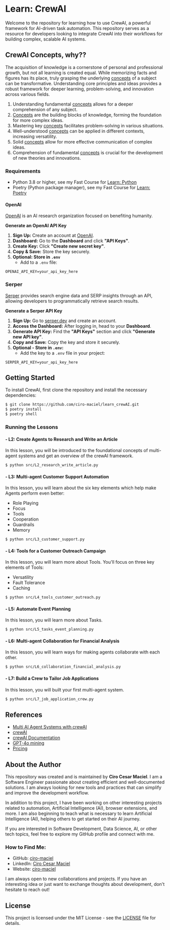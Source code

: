 # Learn: CrewAI

Welcome to the repository for learning how to use CrewAI, a powerful framework for AI-driven task automation. This repository serves as a resource for developers looking to integrate CrewAI into their workflows for building complex, scalable AI systems.

## CrewAI Concepts, why??

The acquisition of knowledge is a cornerstone of personal and professional growth, but not all learning is created equal. While memorizing facts and figures has its place, truly grasping the underlying [concepts](concepts.md) of a subject can be transformative. Understanding core principles and ideas provides a robust framework for deeper learning, problem-solving, and innovation across various fields. 

1. Understanding fundamental [concepts](concepts.md) allows for a deeper comprehension of any subject.
2. [Concepts](concepts.md) are the building blocks of knowledge, forming the foundation for more complex ideas.
3. Mastering key [concepts](concepts.md) facilitates problem-solving in various situations.
4. Well-understood [concepts](concepts.md) can be applied in different contexts, increasing versatility.
5. Solid [concepts](concepts.md) allow for more effective communication of complex ideas.
6. Comprehension of fundamental [concepts](concepts.md) is crucial for the development of new theories and innovations.


### Requirements

- Python 3.8 or higher, see my Fast Course for [Learn: Python](https://github.com/ciro-maciel/learn_python)
- Poetry (Python package manager), see my Fast Course for [Learn: Poetry](https://github.com/ciro-maciel/learn_poetry)


#### OpenAI
[OpenAI](https://openai.com/) is an AI research organization focused on benefiting humanity.

**Generate an OpenAI API Key**

1. **Sign Up:** Create an account at [OpenAI](https://platform.openai.com/signup).
2. **Dashboard:** Go to the **Dashboard** and click **"API Keys"**.
3. **Create Key:** Click **"Create new secret key"**.
4. **Copy & Save:** Store the key securely.
5. **Optional: Store in `.env`**
    - Add to a `.env` file:

```env
OPENAI_API_KEY=your_api_key_here
```

### Serper
[Serper](https://serper.dev) provides search engine data and SERP insights through an API, allowing developers to programmatically retrieve search results.

**Generate a Serper API Key**

1. **Sign Up:** Go to [serper.dev](https://serper.dev) and create an account.
2. **Access the Dashboard:** After logging in, head to your **Dashboard**.
3. **Generate API Key:** Find the **"API Keys"** section and click **"Generate new API key"**.
4. **Copy and Save:** Copy the key and store it securely.
5. **Optional - Store in `.env`:**
   - Add the key to a `.env` file in your project:

```env
SERPER_API_KEY=your_api_key_here
```

## Getting Started

To install CrewAI, first clone the repository and install the necessary dependencies:

```bash
$ git clone https://github.com/ciro-maciel/learn_crewAI.git
$ poetry install
$ poetry shell
```

### Running the Lessons

#### - L2: Create Agents to Research and Write an Article

In this lesson, you will be introduced to the foundational concepts of multi-agent systems and get an overview of the crewAI framework.

```bash
$ python src/L2_research_write_article.py
```

#### - L3: Multi-agent Customer Support Automation

In this lesson, you will learn about the six key elements which help make Agents perform even better:
- Role Playing
- Focus
- Tools
- Cooperation
- Guardrails
- Memory

```bash
$ python src/L3_customer_support.py
```

#### - L4: Tools for a Customer Outreach Campaign

In this lesson, you will learn more about Tools. You'll focus on three key elements of Tools:
- Versatility
- Fault Tolerance
- Caching

```bash
$ python src/L4_tools_customer_outreach.py
```

#### - L5: Automate Event Planning

In this lesson, you will learn more about Tasks.

```bash
$ python src/L5_tasks_event_planning.py
```

#### - L6: Multi-agent Collaboration for Financial Analysis

In this lesson, you will learn ways for making agents collaborate with each other.

```bash
$ python src/L6_collaboration_financial_analysis.py
```

#### - L7: Build a Crew to Tailor Job Applications

In this lesson, you will built your first multi-agent system.

```bash
$ python src/L7_job_application_crew.py
```


## References

- [Multi AI Agent Systems with crewAI](https://www.deeplearning.ai/short-courses/multi-ai-agent-systems-with-crewai/)
- [crewAI](https://www.crewai.com/)
- [crewAI Documentation](https://docs.crewai.com/)
- [GPT-4o mining](https://openai.com/index/gpt-4o-mini-advancing-cost-efficient-intelligence/)
- [Pricing](https://openai.com/api/pricing/)


## About the Author

This repository was created and is maintained by **Ciro Cesar Maciel**. I am a Software Engineer passionate about creating efficient and well-documented solutions. I am always looking for new tools and practices that can simplify and improve the development workflow.

In addition to this project, I have been working on other interesting projects related to automation, Artificial Intelligence (AI), browser extensions, and more. I am also beginning to teach what is necessary to learn Artificial Intelligence (AI), helping others to get started on their AI journey.

If you are interested in Software Development, Data Science, AI, or other tech topics, feel free to explore my GitHub profile and connect with me.

### How to Find Me:

- GitHub: [ciro-maciel](https://github.com/ciro-maciel)
- LinkedIn: [Ciro Cesar Maciel](https://www.linkedin.com/in/ciro-maciel/)
- Website: [ciro-maciel](https://www.ciro-maciel.click)

I am always open to new collaborations and projects. If you have an interesting idea or just want to exchange thoughts about development, don't hesitate to reach out!

## License

This project is licensed under the MIT License - see the [LICENSE](LICENSE) file for details.
